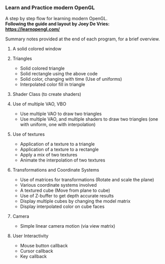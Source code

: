 ### Learn and Practice modern OpenGL
  
A step by step flow for learning modern OpenGL.  
**Following the guide and layout by Joey De Vries: https://learnopengl.com/**

Summary notes provided at the end of each program, for a brief overview.  
  
1. A solid colored window
2. Triangles  
    - Solid colored triangle
    - Solid rectangle using the above code
    - Solid color, changing with time (Use of uniforms)
    - Interpolated color fill in triangle
 3. Shader Class (to create shaders)
 4. Use of multiple VAO, VBO  
    - Use multiple VAO to draw two triangles
    - Use multiple VAO, and multiple shaders to draw two triangles (one with uniform, one with interpolation)
 5. Use of textures
    - Application of a texture to a triangle  
    - Application of a texture to a rectangle
    - Apply a mix of two textures
    - Animate the interpolation of two textures

 6. Transformations and Coordinate Systems
    - Use of matrices for transformations (Rotate and scale the plane) 
    - Various coordinate systems involved
    - A textured cube (Move from plane to cube)
    - Use of Z-buffer to get depth accurate results
    - Display multiple cubes by changing the model matrix
    - Display interpolated color on cube faces

 7. Camera 
    - Simple linear camera motion (via view matrix)
 
 8. User Interactivity
    - Mouse button callback
    - Cursor callback
    - Key callback

